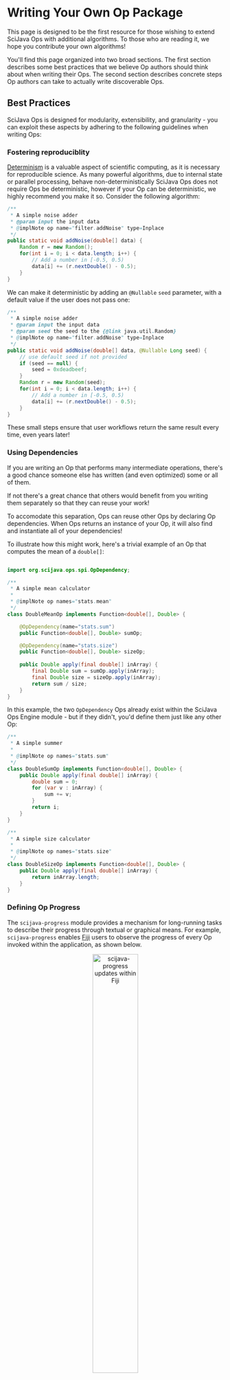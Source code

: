 # Writing Your Own Op Package

This page is designed to be the first resource for those wishing to extend SciJava Ops with additional algorithms. To those who are reading it, we hope you contribute your own algorithms!

You'll find this page organized into two broad sections. The first section describes some best practices that we believe Op authors should think about when writing their Ops. The second section describes concrete steps Op authors can take to actually write discoverable Ops.

## Best Practices

SciJava Ops is designed for modularity, extensibility, and granularity - you can exploit these aspects by adhering to the following guidelines when writing Ops:

### Fostering reproduciblity

[Determinism](https://en.wikipedia.org/wiki/Deterministic_algorithm) is a valuable aspect of scientific computing, as it is necessary for reproducible science. As many powerful algorithms, due to internal state or parallel processing, behave non-deterministically SciJava Ops does not require Ops be deterministic, however if your Op can be deterministic, we highly recommend you make it so. Consider the following algorithm:

```java
/**
 * A simple noise adder
 * @param input the input data
 * @implNote op name="filter.addNoise" type=Inplace
 */
public static void addNoise(double[] data) {
    Random r = new Random();
    for(int i = 0; i < data.length; i++) {
        // Add a number in [-0.5, 0.5)
        data[i] += (r.nextDouble() - 0.5);
    }
}
```

We can make it deterministic by adding an `@Nullable` `seed` parameter, with a default value if the user does not pass one:

```java
/**
 * A simple noise adder
 * @param input the input data
 * @param seed the seed to the {@link java.util.Random}
 * @implNote op name="filter.addNoise" type=Inplace
 */
public static void addNoise(double[] data, @Nullable Long seed) {
    // use default seed if not provided
    if (seed == null) {
        seed = 0xdeadbeef;
    }  
    Random r = new Random(seed);
    for(int i = 0; i < data.length; i++) {
        // Add a number in [-0.5, 0.5)
        data[i] += (r.nextDouble() - 0.5);
    }
}
```

These small steps ensure that user workflows return the same result every time, even years later!

### Using Dependencies

If you are writing an Op that performs many intermediate operations, there's a good chance someone else has written (and even optimized) some or all of them.

If not there's a great chance that others would benefit from you writing them separately so that they can reuse your work!

To accomodate this separation, Ops can reuse other Ops by declaring Op dependencies. When Ops returns an instance of your Op, it will also find and instantiate all of your dependencies!

To illustrate how this might work, here's a trivial example of an Op that computes the mean of a `double[]`:

```java

import org.scijava.ops.spi.OpDependency;

/**
 * A simple mean calculator
 *
 * @implNote op names="stats.mean"
 */
class DoubleMeanOp implements Function<double[], Double> {

    @OpDependency(name="stats.sum")
    public Function<double[], Double> sumOp;

    @OpDependency(name="stats.size")
    public Function<double[], Double> sizeOp;
		
    public Double apply(final double[] inArray) {
        final Double sum = sumOp.apply(inArray);
        final Double size = sizeOp.apply(inArray);
        return sum / size;
    }
}
```
In this example, the two `OpDependency` Ops already exist within the SciJava Ops Engine module - but if they didn't, you'd  define  them just like any other Op:

```java
/**
 * A simple summer
 *
 * @implNote op names="stats.sum"
 */
class DoubleSumOp implements Function<double[], Double> {
	public Double apply(final double[] inArray) {
		double sum = 0;
		for (var v : inArray) {
			sum += v;
		}
		return i;
	}
}

/**
 * A simple size calculator
 *
 * @implNote op names="stats.size"
 */
class DoubleSizeOp implements Function<double[], Double> {
	public Double apply(final double[] inArray) {
		return inArray.length;
	}
}

```

### Defining Op Progress

The `scijava-progress` module provides a mechanism for long-running tasks to describe their progress through textual or graphical means. For example, `scijava-progress` enables [Fiji](https://fiji.sc/) users to observe the progress of every Op invoked within the application, as shown below.

<center>
    <figure>
      <img src="https://media.scijava.org/scijava-ops/1.0.0/scijava_progress_example.png" alt="scijava-progress updates within Fiji" style="width:50%;"/>
      <figcaption><em>scijava-progress provides updates from all Op executions within Fiji's `Tasks` pane. </em></figcaption>
    </figure>
</center>

While all Ops emit "binary" progress (denoting each Op's beginning and end), your Op can provide richer updates by adding the `scijava-progress` module, providing user value for long-running Ops. To add progress to your Op, you must add the following steps to your Op:

* Before any significant computation, add the line `Progress.defineTotal(long elements)` where `elements` is the number of "discrete packets" of computation.
* At convenient spots within your Op, call `Progress.update()` to denote that one packet of computation has finished.
  * **Alternatively**, it may be more convenient or performant to call `Progress.update(long numElements)` to denote `numElements` packets have completed at once.

```java
import java.util.function.Function;
import org.scijava.progress.Progress;

/**
 * A simple summer
 *
 * @implNote op names="stats.sum"
 */
class DoubleSumOp implements Function<double[], Double> {
    public Double apply(final double[] inArray) {
        // define total progress size
        Progress.defineTotal(inArray.length);
        double sum = 0;
        for (var v : inArray) {
            sum += v;
            // increment progress
            Progress.update();
        }
        return i;
    }
}
```

If your want to include the progress of Op dependencies within your Op's total progress, you can make the following changes.
* For each Op dependency that you want to track, pass the Hint `"progress.TRACK"` within the `@OpDependency` annotation. Note that it is **not** necessary for each Op to explicitly define its progress, but if it does so your Op will provide richer progress updates!
* Replace `Progress.defineTotal(long elements)` with `Progress.defineTotal(long elements, long subTasks)`, where `subTasks` is the **total** number of times you will invoke Op dependencies annotated with `"progress.TRACK"`.


```java
import java.util.function.Function;
import org.scijava.progress.Progress;
import org.scijava.ops.spi.OpDependency;

/**
 * A simple mean calculator
 *
 * @implNote op names="stats.mean"
 */
class DoubleMeanOp implements Function<double[], Double> {

    // This Op will contribute to progress
    @OpDependency(name="stats.sum", hints={"progress.TRACK"})
    public Function<double[], Double> sumOp;
    
    // This Op will also contribute to progress
    @OpDependency(name="stats.size", hints={"progress.TRACK"})
    public Function<double[], Double> sizeOp;

    public Double apply(final double[] inArray) {
        // There's no significant work here, but we do have 2 subtasks.
        Progress.defineTotal(0, 2);
        final var sum = sumOp.apply(inArray);
        final Double size = sizeOp.apply(inArray);
        return sum / size;
    
```

For best results, ensure your Op records Progress updates at a reasonable frequency. If too frequent, progress updates can detract from algorithm performance, and if too infrequent, they will be of little help to the user!

### Element-wise Ops

Simple pixel-wise operations like addition, inversion, and more can be written on a single pixel (i.e. `RealType`) - therefore, SciJava Ops Image takes care to automagically adapt pixel-wise Ops across a wide variety of image types. If you would like to write a pixel-wise Op, we recommend the following structure.

```java
/**
 * A simple pixelwise Op
 * 
 * @implNote op names="pixel.op"
 */
class MyPixelwiseOp<T extends RealType<T>> implements Computers.Arity2<T, T, T> {
	
	@Override
    public void compute(final T in1, final T in2, final T out) {
        --- pixelwise computation here ---
    }
}
```

The following Op call will match your pixel-wise Op using SciJava Ops's lifting mechanisms:

```java
ArrayImg<UnsignedByteType> in1 = ...
ArrayImg<UnsignedByteType> in2 = ...
ArrayImg<UnsignedByteType> out = ...

ops.op("pixel.op").input(in1, in2).output(out).compute();
```

A similar vein of thought works for simple `List`s and `Array`s - if you have an Op that produces a `Double` from another `Double`, there's no need to write a wrapper to work on `Double[]`s - Ops will do that for you!

```java
/**
 * An element-wise Op
 *
 * @implNote op names="element.op"
 */
class MyElementOp implements Function<Double, Double> {
    @Override
    public Double apply(final Double input) {
        --- pixelwise computation here ---
    }
}
```

If you then have SciJava Ops, the following Op call will match on your arrays, `List`s, `Set`s, and more - an example is shown below:

```java
List<Double> inList = ...
List<Double> outList = ops.op("element.op").input(in1).apply();
```

### Neighborhood-wise Ops

A slightly more complicated class of algorithms operate on local regions around each input pixel. For this class of algorithms, we recommend writing Ops on an imglib2-algorithm `net.imglib2.algorithm.neighborhood.Neighborhood` object.

```java

/**
 * A simple neighborhood-based Op
 *
 * @implNote op names="neighborhood.op"
 */
class MyNeighborhoodOp<T extends RealType<T>> implements Computers.Arity1<Neighborhood<T>, T> {
	@Override
	public void compute(final Neighborhood<T> input, final T output) {
        ... pixelwise computation here ...
	}
}
```

SciJava Ops will then lift this algorithm to operate on images in parallel, requiring users to only define the shape of the neighborhoods to be used:

```java
ArrayImg<DoubleType> input = ...
Shape neighborhoodShape = ...
ArrayImg<DoubleType> output = ...

ops.op("neighborhood.op").input(input, shape).output(output).compute()
```

### Best Practices for Java Ops

The following set of best practices apply specifically to Ops written in Java:

#### Write Ops as Methods or Fields

If you're writing granular, reusable Ops, you'll likely have many small building block Ops containing executable code. To minimize boilerplate, we advise writing Ops as either Fields or Methods, depending upon the exact Op being written:

**Use methods for:**
* Ops with dependencies
* Ops that have utility being called outside of the SciJava Ops framework

**Use fields for:**
* Ops with few lines of code

Consider a simple Op calling a single (example) line of code: `list.add(1);`

Here's the Op, written as a Field:
```java
public Inplace<List<Integer>> addOne = list -> list.add(1);
```
Pretty short, right? For comparison, here's the same Op, written as a method:

```java
public static void addOne(final List<Integer> list) {
    list.add(1);
}
```
The method adds two lines of boilerplate, *but* has the benefit of not needing the `Inplace` interface.

Finally, here's the same Op written as a Class:

```java
public class AddOne implements Inplace<List<Integer>> {
    public void mutate(List<Integer> list) {
        list.add(1);
    }
}
```

Even more boilerplate means larger files and more lines of code to maintain; all of this is to say, use Fields and Methods when possible!

## Writing Ops in Java
Right now, there are two ways to write and expose Ops written in Java.

### Javadoc

The recommended way to declare your Ops is through Javadoc. This approach requires no additional runtime dependencies&mdash;only a correctly formatted `@implNote` tag in the javadoc block of each routine you wish to make available as an Op, plus the SciJava Ops Indexer annotation processor component present on your annotation processor path at compile time.

At compile time, the SciJava Ops Indexer will convert each `@implNote` annotation into valid Op YAML.

#### Adding the SciJava Ops Indexer to your POM

Ops written through Javadoc are discovered by the SciJava Ops Indexer, which creates an `ops.yaml` file containing all of the data needed to import each Op you declare.

Until the SciJava Ops annotation processor is integrated into [pom-scijava](https://github.com/scijava/pom-scijava), developers must add the following block of code to the `build` section of their project POM:

```xml
<build>
    <plugins>
        <plugin>
            <artifactId>maven-compiler-plugin</artifactId>
            <configuration>
                <annotationProcessorPaths>
                    <path>
                        <groupId>org.scijava</groupId>
                        <artifactId>scijava-ops-indexer</artifactId>
                        <version>1.0.0</version>
                    </path>
                </annotationProcessorPaths>
                <fork>true</fork>
                <showWarnings>true</showWarnings>
                <compilerArgs>
                    <arg>-Ascijava.ops.parse=true</arg>
                    <arg>-Ascijava.ops.opVersion="${project.version}"</arg>
                </compilerArgs>
            </configuration>
        </plugin>
    </plugins>
</build>
```
**Note:** Replace the `<version>` property with the [latest release](https://maven.scijava.org/#nexus-search;quick~scijava-ops-indexer), or omit if using a [parent pom](https://github.com/scijava/pom-scijava) managing the indexer.

#### Declaring Ops with the `@implNote` syntax

To declare a block of code as an Op, simply add the `@implNote` tag to that block's Javadoc. The `@implNote` schema for declaring Ops is as follows:

```java
/**
 * @implNote op names='<names>' [priority='<priority>']
 */
```

The arguments to the `@implNote op` syntax are described below:
* `names='<names>'` provides the names that the Op will match. If you'd like this Op to be searchable under one name `foo.bar`, you can use the argument `names='foo.bar'`. If you'd like your Op to be searchable using multiple names, you can use a comma-delimited list. For example, if you want your Op to be searchable under the names `foo.bar` and `foo.baz`, then you can use the argument `names='foo.bar,foo.baz'`, you can use the argument `names='foo.bar'`. If you'd like your Op to be searchable using multiple names, you can use a comma-delimited list. For example, if you want your Op to be searchable under the names `foo.bar` and `foo.baz`, then you can use the argument `names='foo.bar,foo.baz'`.
* `priority='<priority>'` provides a decimal-valued priority used to break ties when multiple Ops match a given Op request. *We advise against adding priorities unless you experience matching conflicts*. Op priorities should follow the SciJava Priority standards [insert link].

#### Declaring Ops as Methods

Any `static` method can be easily declared as an Op by simply appending the `@implNote` tag to the method's Javadoc:

```java
/**
 * My static method, which is also an Op
 * @implNote op names='my.op'
 * @param arg1 the first argument to the method
 * @param arg2 the first argument to the method
 * @return the result of the method
 */
public static Double myStaticMethodOp(Double arg1, Double arg2) {
    ...computation here...
}
```
Additional Op characteristics are specified by placing parentheticals **at the end** of `@param` tags:
* If an Op input is allowed to be `null`, you can add `(nullable)` to the end. This tells SciJava Ops that your Op will function with our without that parameter.
* If an Op is written as a computer, you must add `(container)` to the end of the `@param` tag corresponding to the preallocated output buffer parameter.
* If an Op is written as an inplace, you must add `(mutable)` to the end of the `@param` tag corresponding to the mutable input parameter.

#### Declaring Ops as Classes

Any `Class` implementing a `FunctionalInterface` (such as `java.util.function.Function`, `java.util.function.BiFunction`, `org.scijava.computers.Computers.Arity1`, etc.) can be declared as an Op using the `@implNote` syntax within the Javadoc *of that class*, as shown in the example below:

```java
/**
 * My class, which is also an Op
 *
 * @implNote op names='my.op'
 */
public class MyClassOp
		implements java.util.function.BiFunction<Double, Double, Double>
{

	/**
     * The functional method of my Op
     * @param arg1 the first argument to the Op
     * @param arg2 the first argument to the Op
     * @return the result of the Op
   */
	@Override
    public Double apply(Double arg1, Double arg2) {
		return null;
	}
}
```

Note that the only supported functional interfaces that can be used without additional dependencies are `java.util.function.Function` and `java.util.function.BiFunction` - if you'd like to write an Op requiring more than two inputs, or to write an Op that takes a pre-allocated output buffer, you'll need to depend on the SciJava Function library:

```xml
<dependencies>
    <dependency>
        <groupId>org.scijava</groupId>
        <artifactId>scijava-function</artifactId>
				<version>1.0.0</version>
    </dependency>
</dependencies>
```
**Note:** Replace the `<version>` property with the [latest release](https://maven.scijava.org/#nexus-search;quick~scijava-function), or omit if using a [parent pom](https://github.com/scijava/pom-scijava) managing SciJava Function.

#### Declaring Ops as Fields

Any `Field` whose type is a `FunctionalInterface` (such as `java.util.function.Function`, `java.util.function.BiFunction`, `org.scijava.computers.Computers.Arity1`, etc.) can also be declared as an Op. Function Ops are useful for very simple Ops, such as [Lambda Expressions](https://docs.oracle.com/javase/tutorial/java/javaOO/lambdaexpressions.html) or [Method references](https://docs.oracle.com/javase/tutorial/java/javaOO/methodreferences.html). For `Field`s, the `@implNote` syntax should be placed on Javadoc on the Field, as shown below:

```java
public class MyOpCollection {

	/**
     * @input arg1 the first {@link Double}
     * @input arg2 the second {@link Double}
     * @output arg2 the second {@link Double}
     * @implNote op names='my.op'
   */
    public final BiFunction<Double, Double, Double> myFieldOp =
        (arg1, arg2) -> {...computation...};
	
}
```
To describe each Op parameter, add the following tags to its javadoc:

* To describe a pure input, add the Javadoc tag `@input <parameter_name> <description>`
* To describe a pure output (for a function Op), add the Javadoc tag `@output <description>`
* To describe a conatiner (for a computer Op), add the Javadoc tag `@container <parameter_name> <description>`
* To describe a mutable input (for an inplace Op), add the Javadoc tag `@mutable <parameter_name> <description>`

Note again that the only supported functional interfaces that can be used without additional dependencies are `java.util.function.Function` and `java.util.function.BiFunction` - if you'd like to write an Op requiring more than two inputs, or to write an Op that takes a pre-allocated output buffer, you'll need to depend on the SciJava Function library, as mentioned above.

### YAML

The SciJava Ops Indexer described above greatly simplifies the process of creating Op YAML descriptors. If for some reason you cannot use the SciJava Ops Indexer, you can manually curate Op YAML descriptors as well.

Assuming your project is following Maven's [standard directory layout](https://maven.apache.org/guides/introduction/introduction-to-the-standard-directory-layout.html), all Op descriptors should be placed within a file `ops.yaml` within the `src/main/resources` directory. Inside the file, each Op is described using the following structure:
```yaml
- op:
    names: [your.op.name1, your.op.name2, ...] # Array of Strings
    description: 'your Op description' # String
    source: yourOpSource # String - see below
    priority: 0.0 # Number
    version: '1' # String
    parameters: # Array of dictionaries - see below
      - {
          parameter type: INPUT, # String, one of: INPUT, CONTAINER, MUTABLE, OUTPUT
          name: arg0, # String
          description: '', # String
          type: org.bytedeco.opencv.opencv_core.Mat # String
        }
      - {
          parameter type: CONTAINER,
          name: arg1,
          description: '',
          type: org.bytedeco.opencv.opencv_core.Mat
        }
      - ...
    authors: [John Doe, Jane Doe] # Array of Strings
    tags: { # Dictionary, containing parameters particular to this Op type - see below
        type: Computer2 # String
      }
```

Of particular note are the following sections:

#### Source

For **java objects**, the `source` will start with one of the following prefix, followed by a `:/`, followed by a [percent-encoded](https://developer.mozilla.org/en-US/docs/Glossary/Percent-encoding) stringification of the Op (i.e. calling `toString()` on the object). Examples are shown below:

| Op Written As: | Prefix       | Example                                                                                                                                                                                                                                                                                                                                                                                          |
|----------------|--------------|--------------------------------------------------------------------------------------------------------------------------------------------------------------------------------------------------------------------------------------------------------------------------------------------------------------------------------------------------------------------------------------------------|
| Method         | `javaMethod` | [`javaMethod:/org.scijava.ops.image.filter.gauss.Gaussians.gaussRAISingleSigma%28net.imglib2.RandomAccessibleInterval%2Cdouble%2Cnet.imglib2.outofbounds.OutOfBoundsFactory%2Cnet.imglib2.RandomAccessibleInterval%29`](https://github.com/scijava/scijava/blob/b3917b2c7d1b403aa648b43071a229a7f2bcab5f/scijava-ops-image/src/main/java/org/scijava/ops/image/filter/gauss/Gaussians.java#L114) |
| Field          | `javaField`  | [`javaField:/org.scijava.ops.image.types.maxValue.MaxValueRealTypes%24maxBitType`](https://github.com/scijava/scijava/blob/b3917b2c7d1b403aa648b43071a229a7f2bcab5f/scijava-ops-image/src/main/java/org/scijava/ops/image/types/maxValue/MaxValueRealTypes.java#L71)                                                                                                                             |
| Class          | `javaClass`  | [`javaClass:/org.scijava.ops.image.filter.FFTMethodsLinearFFTFilterC`](https://github.com/scijava/scijava/blob/b3917b2c7d1b403aa648b43071a229a7f2bcab5f/scijava-ops-image/src/main/java/org/scijava/ops/image/filter/FFTMethodsLinearFFTFilterC.java#L53)                                                                                                                                        |

#### Parameters

For **java objects**, the `parameter`s array should contain one entry for each parameter and return in the **functional method** of the Op. For example, given the below Op, there should be three parameter dictionaries. The first should describe the `INPUT` `String` parameter `foo`, the second the `INPUT` `Integer` parameter `bar`, and the third the `OUTPUT` `Double` return parameter.

```java
public static Double someOp(String foo, Integer bar) {...}
```

yielding the following YAML:
```yaml
    parameters: 
      - {
        parameter type: INPUT,
        name: foo,
        nullable: false,
        description: '',
        type: java.lang.String
      }
      - {
        parameter type: INPUT,
        name: bar,
        nullable: false,
        description: '',
        type: java.lang.Integer
      }
      - {
        parameter type: OUTPUT,
        name: output,
        nullable: false,
        description: '',
        type: java.lang.Double
      }
```

The following table describes each valid key-value pair in a `parameters` entry:

| Key            | Value Type                                            | Required?            |
|----------------|-------------------------------------------------------|----------------------|
| name           | String                                                | Yes                  |
| description    | String                                                | Yes                  |
| parameter type | String (`INPUT`, `CONTAINER`, `MUTABLE`, or `OUTPUT`) | Yes                  |
| type           | String (stringification of some Java `Type`)          | Yes                  |
| nullable       | boolean                                               | No (default `false`) |

#### Tags

The `tags` dictionary contains parameters that pertain only to a specific kind of Op (e.g. parameters that are only relevant for Ops written as Java methods). 

**Method Tags**:
* `type` - a String denoting the functional interface that the method conforms to. Can be:
  * A fully qualified `FunctionalInterface` class name
  * `Function`, if the method corresponds to a `Function` Op
  * `Computer`, if the method corresponds to a `Computer` Op
  * `InplaceN`, if the method corresponds to an `Inplace` Op where the Nth (1-indexed) method parameter is mutable
  * `ComputerN`, if the method corresponds to a `Computer` Op where the Nth (1-indexed) method parameter is the container
